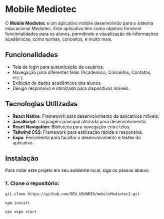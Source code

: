 # Mobile Mediotec

O **Mobile Mediotec** é um aplicativo mobile desenvolvido para o sistema educacional Mediotec. Este aplicativo tem como objetivo fornecer funcionalidades para os alunos, permitindo a visualização de informações acadêmicas, como turmas, conceitos, e muito mais.

## Funcionalidades

- Tela de login para autenticação de usuários.
- Navegação para diferentes telas (Academico, Conceitos, Contatos, etc.).
- Exibição de dados acadêmicos dos alunos.
- Design responsivo e otimizado para dispositivos móveis.

## Tecnologias Utilizadas

- **React Native**: Framework para desenvolvimento de aplicativos móveis.
- **JavaScript**: Linguagem principal utilizada para desenvolvimento.
- **React Navigation**: Biblioteca para navegação entre telas.
- **Tailwind CSS**: Framework para estilização rápida e responsiva.
- **Expo**: Ferramenta para facilitar o desenvolvimento e testes do aplicativo.

## Instalação

Para rodar este projeto em seu ambiente local, siga os passos abaixo:

### 1. Clone o repositório:

```bash
git clone https://github.com/SEU_USUARIO/mobileMediotec2.git

npm install

npx expo start
